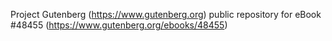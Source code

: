 Project Gutenberg (https://www.gutenberg.org) public repository for eBook #48455 (https://www.gutenberg.org/ebooks/48455)
